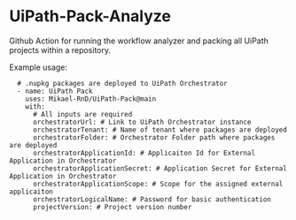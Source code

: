 # UiPath-Pack-Analyze
Github Action for running the workflow analyzer and packing all UiPath projects within a repository.

Example usage:

      # .nupkg packages are deployed to UiPath Orchestrator
      - name: UiPath Pack
        uses: Mikael-RnD/UiPath-Pack@main
        with:
          # All inputs are required
          orchestratorUrl: # Link to UiPath Orchestrator instance
          orchestratorTenant: # Name of tenant where packages are deployed
          orchestratorFolder: # Orchestrator Folder path where packages are deployed
          orchestratorApplicationId: # Applicaiton Id for External Application in Orchestrator
          orchestratorApplicationSecret: # Application Secret for External Application in Orchestrator
          orchestratorApplicationScope: # Scope for the assigned external applicaiton
          orchestratorLogicalName: # Password for basic authentication
          projectVersion: # Project version number
